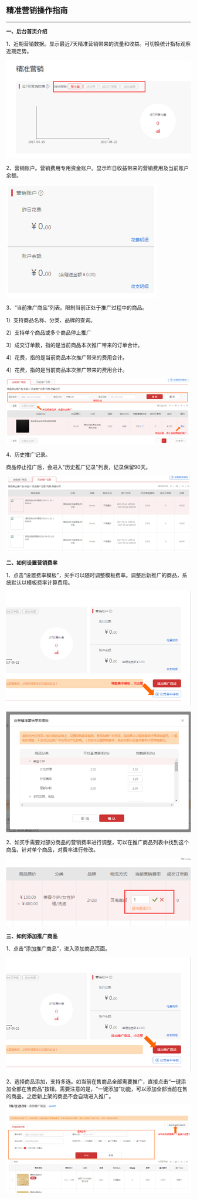 ## 精准营销操作指南

---

**一、后台首页介绍**

1、近期营销数据。显示最近7天精准营销带来的流量和收益。可切换统计指标观察近期走势。

![](/precision-marketing/images/pm-oper-1.png)

2、营销账户。营销费用专用资金账户。显示昨日收益带来的营销费用及当前账户余额。

![](/precision-marketing/images/pm-oper-2.png)

3、“当前推广商品”列表。限制当前正处于推广过程中的商品。

1）支持商品名称、分类、品牌的查询。

2）支持单个商品或多个商品停止推广

3）成交订单数，指的是当前商品本次推广带来的订单合计。

4）花费，指的是当前商品本次推广带来的费用合计。

4）花费，指的是当前商品本次推广带来的费用合计。

  ![](/precision-marketing/images/pm-oper-3.png)

4、历史推广记录。

  商品停止推广后，会进入"历史推广记录"列表，记录保留90天。

  ![](/precision-marketing/images/pm-oper-4.png)


**二、如何设置营销费率**

1、点击“设置费率模板”，买手可以随时调整模板费率。调整后新推广的商品，系统默认以模板费率计算费用。

  ![](/precision-marketing/images/pm-oper-5.png)

  ![](/precision-marketing/images/pm-oper-6.png)


2、如买手需要对部分商品的营销费率进行调整，可以在推广商品列表中找到这个商品，针对单个商品，对费率进行修改。

  ![](/precision-marketing/images/pm-oper-7.png)


**三、如何添加推广商品**

1、点击“添加推广商品”，进入添加商品页面。

![](/precision-marketing/images/pm-oper-8.png)


2、选择商品添加，支持多选。如当前在售商品全部需要推广，直接点击“一键添加全部在售商品”按钮。需要注意的是，“一键添加”功能，可以添加全部当前在售的商品，之后新上架的商品不会自动进入推广。

![](/precision-marketing/images/pm-oper-9.png)


